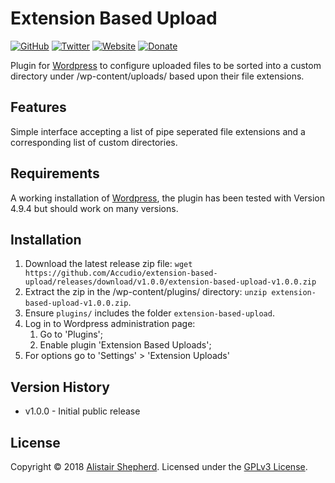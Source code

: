 # Extension Based Upload

[![GitHub](https://img.shields.io/badge/GitHub-Accudio-0366d6.svg)](https://github.com/Accudio) [![Twitter](https://img.shields.io/badge/Twitter-@accudio-1DA1F2.svg)](https://twitter.com/accudio) [![Website](https://img.shields.io/badge/Website-accudio.com-4B86AF.svg)](https://accudio.com) [![Donate](https://img.shields.io/badge/Donate-Paypal-009cde.svg)](https://www.paypal.com/cgi-bin/webscr?cmd=_donations&business=alistair.shepherd@hotmail.co.uk&item_name=Supporting+open+source+projects+by+Alistair+Shepherd&currency_code=GBP)

Plugin for [Wordpress][wordpressurl] to configure uploaded files to be sorted into a custom directory under /wp-content/uploads/ based upon their file extensions.

## Features

Simple interface accepting a list of pipe seperated file extensions and a corresponding list of custom directories.

## Requirements

A working installation of [Wordpress][wordpressdownurl], the plugin has been tested with Version 4.9.4 but should work on many versions. 

## Installation

1. Download the latest release zip file: ```wget https://github.com/Accudio/extension-based-upload/releases/download/v1.0.0/extension-based-upload-v1.0.0.zip```
2. Extract the zip in the /wp-content/plugins/ directory: ```unzip extension-based-upload-v1.0.0.zip```.
3. Ensure ```plugins/``` includes the folder ```extension-based-upload```.
4. Log in to Wordpress administration page:
	1. Go to 'Plugins';
	2. Enable plugin 'Extension Based Uploads';
5. For options go to 'Settings' > 'Extension Uploads'

## Version History

- v1.0.0 - Initial public release

## License

Copyright &copy; 2018 [Alistair Shepherd][accudiourl]. Licensed under the [GPLv3 License][licenseurl].

[wordpressurl]:https://wordpress.org/
[wordpressdownurl]:https://wordpress.org/download/
[accudiourl]:https://accudio.com
[licenseurl]:https://www.gnu.org/licenses/gpl-3.0.txt